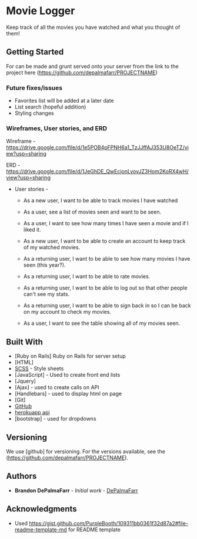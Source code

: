 # Movie Logger

Keep track of all the movies you have watched and what you thought of them!

## Getting Started

For can be made and grunt served onto your server from the link to the project here (https://github.com/depalmafarr/PROJECTNAME)

### Future fixes/issues

- Favorites list will be added at a later date
- List search (hopeful addition)
- Styling changes


### Wireframes, User stories, and ERD

Wireframe - https://drive.google.com/file/d/1e5POB4pFPNH6a1_TzJJffAJ353U8OeTZ/view?usp=sharing

ERD - https://drive.google.com/file/d/1JeGhDE_QwEcjonLyovJZ3Hom2KoRX4wH/view?usp=sharing

* User stories -
  - As a new user, I want to be able to track movies I have watched

  - As a user, see a list of movies seen and want to be seen.

  - As a user, I want to see how many times I have seen a movie and if I liked it.

  - As a new user, I want to be able to create an account to keep track of my watched movies.

  - As a returning user, I want to be able to see how many movies I have seen (this year?).

  - As a returning user, I want to be able to rate movies.

  - As a returning user, I want to be able to log out so that other people can't see my stats.

  - As a returning user, I want to be able to sign back in so I can be back on my account to check my movies.

  - As a user, I want to see the table showing all of my movies seen.

## Built With

* [Ruby on Rails] Ruby on Rails for server setup
* [HTML]
* [SCSS](https://sass-lang.com/) - Style sheets
* [JavaScript] - Used to create front end lists
* [Jquery]
* [Ajax] - used to create calls on API
* [Handlebars] - used to display html on page
* [Git]
* [GitHub](https://github.com/)
* [herokuapp api](https://www.heroku.com/)
* [bootstrap] - used for dropdowns

## Versioning

We use [github] for versioning. For the versions available, see the (https://github.com/depalmafarr/PROJECTNAME).

## Authors

* **Brandon DePalmaFarr** - *Initial work* - [DePalmaFarr](https://github.com/DePalmaFarr)

## Acknowledgments

* Used https://gist.github.com/PurpleBooth/109311bb0361f32d87a2#file-readme-template-md for README template
